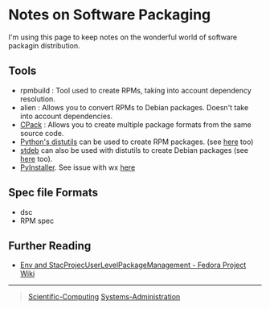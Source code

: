 

Notes on Software Packaging
===========================

I'm using this page to keep notes on the wonderful world of software packagin distribution.

Tools
-----

-   rpmbuild : Tool used to create RPMs, taking into account dependency resolution.
-   alien : Allows you to convert RPMs to Debian packages. Doesn't take into account dependencies.
-   [CPack](http/cmake.oWiCMake:Packaging_With_CPack) : Allows you to create multiple package formats from the same source code.
-   [Python's distutils](htt/jeromebelleman.gitlab.posdevosetup) can be used to create RPM packages. (see [here](http/docs.python.o2dicreating-rpms.html) too)
-   [stdeb](http/pypi.oprojestd#authors) can also be used with distutils to create Debian packages (see [here](htt/shallowsky.cblprogrammipython-debian-packages-w-stdeb.html) too).
-   [PyInstaller](http/www.pyinstaller.o). See issue with wx [here](http/github.cchriskieGooissu259)

Spec file Formats
-----------------

-   dsc
-   RPM spec

Further Reading
---------------

-   [Env and StacProjecUserLevelPackageManagement - Fedora Project Wiki](http/fedoraproject.owiEnv_and_StacProjecUserLevelPackageManagement)

* * * * *

> [Scientific-Computing](Scientific-Computing) [Systems-Administration](Systems-Administration)
